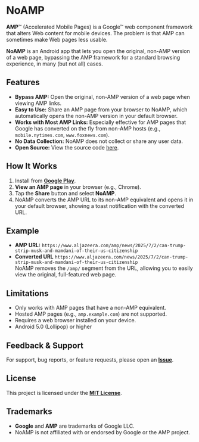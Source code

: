 # NoAMP

**AMP**™ (Accelerated Mobile Pages) is a Google™ web component framework that alters Web content for mobile devices. 
The problem is that AMP can sometimes make Web pages less usable.   
   
**NoAMP** is an Android app that lets you open the original, non-AMP version of a web page, 
bypassing the AMP framework for a standard browsing experience, in many (but not all) cases.   

## Features

- **Bypass AMP:** Open the original, non-AMP version of a web page when viewing AMP links.
- **Easy to Use:** Share an AMP page from your browser to NoAMP, which automatically opens the non-AMP version in your default browser.
- **Works with Most AMP Links:** Especially effective for AMP pages that Google has converted on the fly from non-AMP hosts (e.g., `mobile.nytimes.com`, `www.foxnews.com`).
- **No Data Collection:** NoAMP does not collect or share any user data.
- **Open Source:** View the source code [here](https://github.com/JNavas2/NoAMP).

## How It Works

1. Install from **[Google Play](https://play.google.com/store/apps/details?id=com.navasgroup.noamp&hl=en_US)**.
2. **View an AMP page** in your browser (e.g., Chrome).
3. Tap the **Share** button and select **NoAMP**.
4. NoAMP converts the AMP URL to its non-AMP equivalent and opens it in your default browser, showing a toast notification with the converted URL.

## Example

- **AMP URL:** `https://www.aljazeera.com/amp/news/2025/7/2/can-trump-strip-musk-and-mamdani-of-their-us-citizenship`   
- **Converted URL** `https://www.aljazeera.com/news/2025/7/2/can-trump-strip-musk-and-mamdani-of-their-us-citizenship`   
NoAMP removes the `/amp/` segment from the URL, allowing you to easily view the original, full-featured web page.

## Limitations

- Only works with AMP pages that have a non-AMP equivalent.
- Hosted AMP pages (e.g., `amp.example.com`) are not supported.
- Requires a web browser installed on your device.
- Android 5.0 (Lollipop) or higher

## Feedback & Support

For support, bug reports, or feature requests, please open an **[Issue](https://github.com/JNavas2/NoAMP/issues)**.

## License

This project is licensed under the **[MIT License](https://github.com/JNavas2/NoAMP/blob/main/LICENSE.md)**.

## Trademarks

- **Google** and **AMP** are trademarks of Google LLC.  
- NoAMP is not affiliated with or endorsed by Google or the AMP project.
